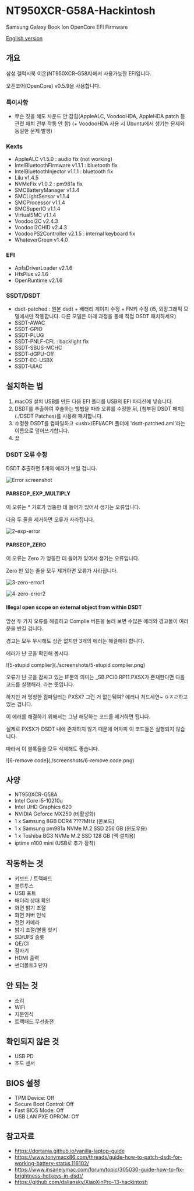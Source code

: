 # NT950XCR-G58A-Hackintosh
 Samsung Galaxy Book Ion OpenCore EFI Firmware

[English version](./README-en.md)

## 개요

삼성 갤럭시북 이온(NT950XCR-G58A)에서 사용가능한 EFI입니다.

오픈코어(OpenCore) v0.5.9을 사용합니다.

### 특이사항

- 무슨 짓을 해도 사운드 안 잡힘(AppleALC, VoodooHDA, AppleHDA patch 등 관련 패치 전부 작동 안 함) (+ VoodooHDA 사용 시 Ubuntu에서 생기는 문제와 동일한 문제 발생)

### Kexts

- AppleALC v1.5.0 : audio fix (not working)
- IntelBluetoothFirmware v1.1.1 : bluetooth fix
- IntelBluetoothInjector v1.1.1 : bluetooth fix
- Lilu v1.4.5
- NVMeFix v1.0.2 : pm981a fix
- SMCBatteryManager v1.1.4
- SMCLightSensor v1.1.4
- SMCProcessor v1.1.4
- SMCSuperIO v1.1.4
- VirtualSMC v1.1.4
- VoodooI2C v2.4.3
- VoodooI2CHID v2.4.3
- VoodooPS2Controller v2.1.5 : internal keyboard fix
- WhateverGreen v1.4.0

### EFI

- ApfsDriverLoader v2.1.6
- HfsPlus v2.1.6
- OpenRuntime v2.1.6

### SSDT/DSDT

- dsdt-patched : 원본 dsdt + 배터리 게이지 수정 + FN키 수정 (i5, 외장그래픽 모델에서만 작동합니다. 다른 모델은 아래 과정을 통해 직접 DSDT 패치하세요)
- SSDT-AWAC
- SSDT-GPIO
- SSDT-PLUG
- SSDT-PNLF-CFL : backlight fix
- SSDT-SBUS-MCHC
- SSDT-dGPU-Off
- SSDT-EC-USBX
- SSDT-UIAC

## 설치하는 법

1. macOS 설치 USB를 만든 다음 EFI 폴더를 USB의 EFI 파티션에 넣습니다.
2. DSDT를 추출하여 후술하는 방법을 따라 오류를 수정한 뒤, [첨부된 DSDT 패치](./DSDT Patches)를 사용해 패치합니다.
3. 수정한 DSDT를 컴파일하고 \<usb\>/EFI/ACPI 폴더에 'dsdt-patched.aml'라는 이름으로 덮어쓰기합니다.
4. 끘



### DSDT 오류 수정

DSDT 추출하면 5개의 에러가 보일 겁니다.

![Error screenshot](./screenshots/1-errors.png)



#### PARSEOP_EXP_MULTIPLY

이 오류는 \* 기호가 엉뚱한 데 들어가 있어서 생기는 오류입니다.

다음 두 줄을 제거하면 오류가 사라집니다.

![2-exp-error](./screenshots/2-exp-error.png)



#### PARSEOP_ZERO

이 오류는 Zero 가 엉뚱한 데 들어가 있어서 생기는 오류입니다.

Zero 만 있는 줄을 모두 제거하면 오류가 사라집니다.

![3-zero-error1](./screenshots/3-zero-error1.png)

![4-zero-error2](./screenshots/4-zero-error2.png)





#### Illegal open scope on external object from within DSDT

앞선 두 가지 오류를 해결하고 Complie 버튼을 눌러 보면 수많은 에러와 경고들이 여러분을 반길 겁니다.

경고는 모두 무시해도 상관 없지만 3개의 에러는 해결해야 합니다.

에러가 난 곳을 확인해 봅시다.

![5-stupid complier](./screenshots/5-stupid complier.png)

오류가 난 곳을 감싸고 있는 IF문의 의미는 \_SB.PCI0.RP11.PXSX가 존재한다면 다음 코드를 실행해라. 라는 뜻입니다.

하지만 저 멍청한 컴파일러는 PXSX? 그런 거 없는뒈여? 에러나 처드세연~ ㅇㅈㄹ하고 있는 겁니다.



이 에러를 해결하기 위해서는 그냥 해당하는 코드를 제거하면 됩니다.

실제로 PXSX가 DSDT 내에 존재하지 않기 때문에 어차피 이 코드들은 실행되지 않습니다.

따라서 이 블록들을 모두 삭제해도 좋습니다.

![6-remove code](./screenshots/6-remove code.png)




## 사양

- NT950XCR-G58A
- Intel Core i5-10210u
- Intel UHD Graphics 620
- NVIDIA Geforce MX250 (비활성화)
- 1 x Samsung 8GB DDR4 ????MHz (온보드)
- 1 x Samsung pm981a NVMe M.2 SSD 256 GB (윈도우용)
- 1 x Toshiba BG3 NVMe M.2 SSD 128 GB (맥 설치용)
- iptime n100 mini (USB로 추가 장착)



## 작동하는 것

- 키보드 / 트랙패드
- 블루투스
- USB 포트
- 배터리 상태 확인
- 화면 밝기 조절
- 화면 커버 인식
- 전면 카메라
- 밝기 조절/볼륨 핫키
- SD/UFS 슬롯
- QE/CI
- 잠자기
- HDMI 출력
- 썬더볼트3 단자



## 안 되는 것

- 소리
- WiFi
- 지문인식
- 트랙패드 무선충전



## 확인되지 않은 것

- USB PD
- 조도 센서



## BIOS 설정

- TPM Device: Off
- Secure Boot Control: Off
- Fast BIOS Mode: Off
- USB LAN PXE OPROM: Off



## 참고자료

- https://dortania.github.io/vanilla-laptop-guide
- https://www.tonymacx86.com/threads/guide-how-to-patch-dsdt-for-working-battery-status.116102/
- https://www.insanelymac.com/forum/topic/305030-guide-how-to-fix-brightness-hotkeys-in-dsdt/
- https://github.com/daliansky/XiaoXinPro-13-hackintosh
